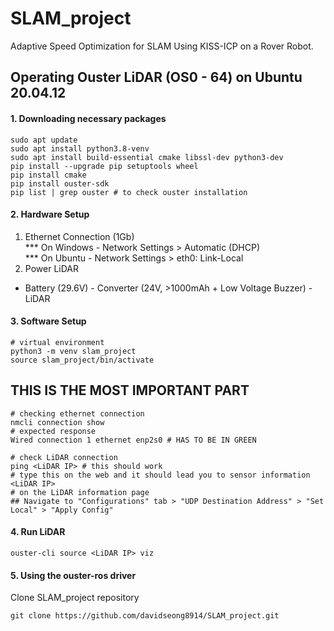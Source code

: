 # SLAM_project
Adaptive Speed Optimization for SLAM Using KISS-ICP on a Rover Robot.

## Operating Ouster LiDAR (OS0 - 64) on Ubuntu 20.04.12
#### 1. Downloading necessary packages
``` linux
sudo apt update
sudo apt install python3.8-venv 
sudo apt install build-essential cmake libssl-dev python3-dev
pip install --upgrade pip setuptools wheel
pip install cmake
pip install ouster-sdk
pip list | grep ouster # to check ouster installation
```

#### 2. Hardware Setup
1. Ethernet Connection (1Gb) <br>
*** On Windows - Network Settings > Automatic (DHCP)<br>
*** On Ubuntu - Network Settings > eth0: Link-Local 
2. Power LiDAR <br>
- Battery (29.6V) - Converter (24V, >1000mAh + Low Voltage Buzzer) - LiDAR

#### 3. Software Setup
``` linux
# virtual environment
python3 -m venv slam_project
source slam_project/bin/activate
```
## THIS IS THE MOST IMPORTANT PART
```
# checking ethernet connection
nmcli connection show
# expected response
Wired connection 1 ethernet enp2s0 # HAS TO BE IN GREEN
```

```
# check LiDAR connection
ping <LiDAR IP> # this should work
# type this on the web and it should lead you to sensor information
<LiDAR IP>
# on the LiDAR information page
## Navigate to "Configurations" tab > "UDP Destination Address" > "Set Local" > "Apply Config"
```

#### 4. Run LiDAR
```
ouster-cli source <LiDAR IP> viz
```

#### 5. Using the ouster-ros driver
Clone SLAM_project repository
```
git clone https://github.com/davidseong8914/SLAM_project.git
```
